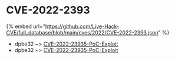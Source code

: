 # CVE-2022-2393
{% embed url="https://github.com/Live-Hack-CVE/full_database/blob/main/cves/2022/CVE-2022-2393.json" %}

* dpbe32 ~> [CVE-2022-23935-PoC-Exploit](https://www.alice-snow.ru/2022/database/cve-2022-2393/cve-2022-23935-poc-exploit-dpbe32)
* dpbe32 ~> [CVE-2022-23935-PoC-Exploit](https://www.alice-snow.ru/2022/database/cve-2022-2393/cve-2022-23935-poc-exploit-dpbe32)